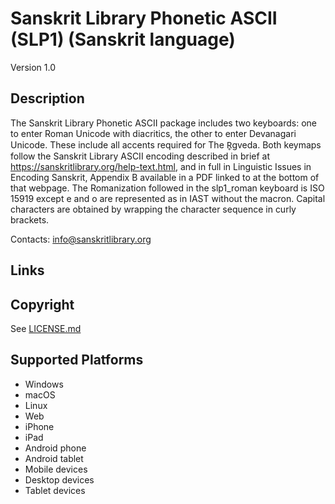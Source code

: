 Sanskrit Library Phonetic ASCII (SLP1) (Sanskrit language)
==============

Version 1.0

Description
-----------
The Sanskrit Library Phonetic ASCII package includes two keyboards: one to enter Roman Unicode with diacritics, the other to enter Devanagari Unicode.  These include all accents required for The R̥gveda.  Both keymaps follow the Sanskrit Library ASCII encoding described in brief at https://sanskritlibrary.org/help-text.html, and in full in Linguistic Issues in Encoding Sanskrit, Appendix B available in a PDF linked to at the bottom of that webpage.  The Romanization followed in the slp1_roman keyboard is ISO 15919 except e and o are represented as in IAST without the macron.  Capital characters are obtained by wrapping the character sequence in curly brackets.

Contacts: info@sanskritlibrary.org

Links
-----

Copyright
---------
See [LICENSE.md](LICENSE.md)

Supported Platforms
-------------------
 * Windows
 * macOS
 * Linux
 * Web
 * iPhone
 * iPad
 * Android phone
 * Android tablet
 * Mobile devices
 * Desktop devices
 * Tablet devices


